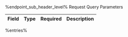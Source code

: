 %endpoint_sub_header_level% Request Query Parameters

| Field | Type | Required | Description |
|-------|------|----------|-------------|
%entries%
